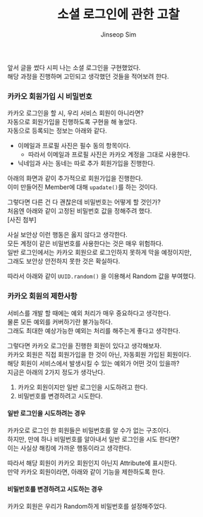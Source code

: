 ﻿---
layout: post
title: "소셜 로그인에 관한 고찰"
categories: ToyProject
tags: [develop]
author:
  - Jinseop Sim
---
앞서 글을 썼다 시피 나는 소셜 로그인을 구현했었다.  
해당 과정을 진행하며 고민되고 생각했던 것들을 적어보려 한다.  

### 카카오 회원가입 시 비밀번호
카카오 로그인을 할 시, 우리 서비스 회원이 아니라면?  
자동으로 회원가입을 진행하도록 구현을 해 놓았다.  
자동으로 등록되는 정보는 아래와 같다.  
- 이메일과 프로필 사진은 필수 동의 항목이다.
  - 따라서 이메일과 프로필 사진은 카카오 계정을 그대로 사용한다.
- 닉네임과 사는 동네는 따로 추가 회원가입을 진행한다.

아래의 화면과 같이 추가적으로 회원가입을 진행한다.  
이미 만들어진 Member에 대해 ```upadate()```를 하는 것이다.  

그렇다면 다른 건 다 괜찮은데 비밀번호는 어떻게 할 것인가?  
처음엔 아래와 같이 고정된 비밀번호 값을 정해주려 했다.  
[사진 첨부]

사실 보안상 이런 행동은 옳지 않다고 생각한다.  
모든 계정이 같은 비밀번호를 사용한다는 것은 매우 위험하다.  
일반 로그인에서는 카카오 회원으로 로그인하지 못하게 막을 예정이지만,  
그래도 보안상 안전하지 못한 것은 확실하다.  

따라서 아래와 같이 ```UUID.random()``` 을 이용해서 Random 값을 부여했다.  

### 카카오 회원의 제한사항
서비스를 개발 할 때에는 예외 처리가 매우 중요하다고 생각한다.  
물론 모든 예외를 커버하기란 불가능하다.  
그래도 최대한 예상가능한 예외는 처리를 해주는게 좋다고 생각한다.  

그렇다면 카카오 로그인을 진행한 회원이 있다고 생각해보자.  
카카오 회원은 직접 회원가입을 한 것이 아닌, 자동회원 가입된 회원이다.  
해당 회원이 서비스에서 발생시킬 수 있는 예외가 어떤 것이 있을까?  
지금은 아래의 2가지 정도가 생각난다.  

1. 카카오 회원이지만 일반 로그인을 시도하려고 한다.
2. 비밀번호를 변경하려고 시도한다.

#### 일반 로그인을 시도하려는 경우
카카오로 로그인 한 회원들은 비밀번호를 알 수가 없는 구조이다.  
하지만, 만에 하나 비밀번호를 알아내서 일반 로그인을 시도 한다면?  
이는 사실상 해킹에 가까운 행동이라고 생각한다.  

따라서 해당 회원이 카카오 회원인지 아닌지 Attribute에 표시한다.  
만약 카카오 회원이라면, 아래와 같이 기능을 제한하도록 한다.  

#### 비밀번호를 변경하려고 시도하는 경우
카카오 회원은 우리가 Random하게 비밀번호를 설정해주었다.  
